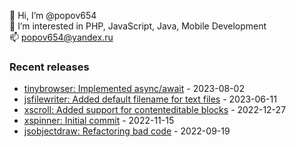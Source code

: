 👋 Hi, I’m @popov654  
👀 I’m interested in PHP, JavaScript, Java, Mobile Development  
📫 popov654@yandex.ru

<h3>Recent releases</h3>
<!-- recent_releases starts -->

* [tinybrowser: Implemented async/await](https://github.com/popov654/tinybrowser/commit/6e1bc4622f98a2cc265f732cc60992ae864de68a) - 2023-08-02
* [jsfilewriter: Added default filename for text files](https://github.com/popov654/jsfilewriter/commit/63725c9817f129a2f257d5c740f0219f984c3231) - 2023-06-11
* [xscroll: Added support for contenteditable blocks](https://github.com/popov654/xscroll/commit/d30217dc9b9b3b12532cb62bea958862a1c23579) - 2022-12-27
* [xspinner: Initial commit](https://github.com/popov654/xspinner/commit/0549be0cbc5aea4c286c81c92d54fb825c28733f) - 2022-11-15
* [jsobjectdraw: Refactoring bad code](https://github.com/popov654/jsobjectdraw/commit/c5e4deed2678f50d6359bb32bce4c490b6df4bb1) - 2022-09-19

<!-- recent_releases ends -->